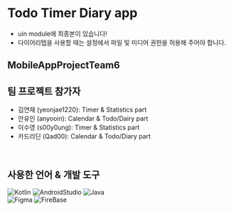# Todo Timer Diary app

- uin module에 최종본이 있습니다!
- 다이어리탭을 사용할 때는 설정에서 파일 및 미디어 권한을 허용해 주어야 합니다.

## MobileAppProjectTeam6

## 팀 프로젝트 참가자
- 김연재 (yeonjae1220): Timer & Statistics part
- 안유인 (anyooin): Calendar & Todo/Dairy part
- 이수영 (s00y0ung): Timer & Statistics part
- 카드리딘 (Qad00): Calendar & Todo/Diary part
<br/>

## 사용한 언어 & 개발 도구
<img alt='Kotlin' src='https://img.shields.io/badge/Kotlin-black?style=flat-square&logo=Kotlin&logoColor='> <img alt='AndroidStudio' src='https://img.shields.io/badge/AndoridStudio-blue?style=flat-square&logo=AndroidStudio&logoColor='> <img alt='Java' src='https://img.shields.io/badge/Java-grey?style=flat-square&logo=Java&logoColor='></br>
<img alt='Figma' src='https://img.shields.io/badge/Figma-green?style=flat-square&logo=Figma&logoColor='> <img alt='FireBase' src='https://img.shields.io/badge/FireBase-darkblue?style=flat-square&logo=FireBase&logoColor='>

